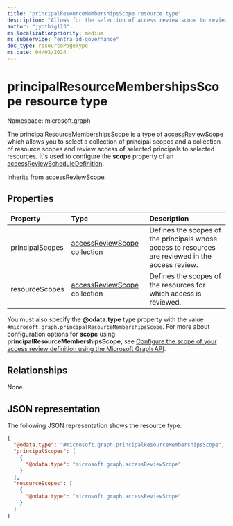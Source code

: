 ```yaml
---
title: "principalResourceMembershipsScope resource type"
description: "Allows for the selection of access review scope to review access of the selected principals to the selected resources."
author: "jyothig123"
ms.localizationpriority: medium
ms.subservice: "entra-id-governance"
doc_type: resourcePageType
ms.date: 04/03/2024
---
```


# principalResourceMembershipsScope resource type

Namespace: microsoft.graph

The principalResourceMembershipsScope is a type of [accessReviewScope](accessreviewscope.md) which allows you to select a collection of principal scopes and a collection of resource scopes and review access of selected principals to selected resources. It's used to configure the **scope** property of an [accessReviewScheduleDefinition](accessreviewscheduledefinition.md).

Inherits from [accessReviewScope](../resources/accessreviewscope.md).

## Properties
|Property|Type|Description|
|:---|:---|:---|
|principalScopes|[accessReviewScope](../resources/accessreviewscope.md) collection|Defines the scopes of the principals whose access to resources are reviewed in the access review.|
|resourceScopes|[accessReviewScope](../resources/accessreviewscope.md) collection|Defines the scopes of the resources for which access is reviewed.|

You must also specify the **@odata.type** type property with the value `#microsoft.graph.principalResourceMembershipsScope`. For more about configuration options for **scope** using **principalResourceMembershipsScope**, see [Configure the scope of your access review definition using the Microsoft Graph API](/graph/accessreviews-scope-concept).

## Relationships
None.

## JSON representation
The following JSON representation shows the resource type.
<!-- {
  "blockType": "resource",
  "@odata.type": "microsoft.graph.principalResourceMembershipsScope"
}
-->
``` json
{
  "@odata.type": "#microsoft.graph.principalResourceMembershipsScope",
  "principalScopes": [
    {
      "@odata.type": "microsoft.graph.accessReviewScope"
    }
  ],
  "resourceScopes": [
    {
      "@odata.type": "microsoft.graph.accessReviewScope"
    }
  ]
}
```

